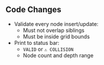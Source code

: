 ## Code Changes

- Validate every node insert/update:
  - Must not overlap siblings
  - Must be inside grid bounds
- Print to status bar:
  - `VALID` or `⚠ COLLISION`
  - Node count and depth range
